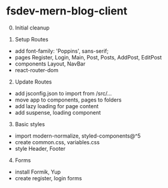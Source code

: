 # fsdev-mern-blog-client

0. Initial cleanup

1. Setup Routes

- add font-family: 'Poppins', sans-serif;
- pages Register, Login, Main, Post, Posts, AddPost, EditPost
- components Layout, NavBar
- react-router-dom

2. Update Routes

- add jsconfig.json to import from /src/...
- move app to components, pages to folders
- add lazy loading for page content
- add suspense, loading component

3. Basic styles

- import modern-normalize, styled-components@^5
- create common.css, variables.css
- style Header, Footer

4. Forms

- install Formik, Yup
- create register, login forms
